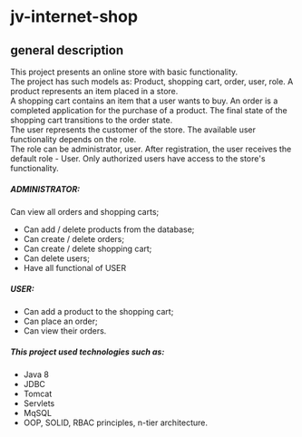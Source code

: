 # **jv-internet-shop** 

## general description
This project presents an online store with basic functionality.  
The project has such models as: Product, shopping cart, order, user, role. A product represents an item placed in a store.  
A shopping cart contains an item that a user wants to buy. An order is a completed application for the purchase of a product. The final state of the shopping cart transitions to the order state.   
The user represents the customer of the store. The available user functionality depends on the role.  
The role can be administrator, user. After registration, the user receives the default role - User. Only authorized users have access to the store's functionality.

##### ***ADMINISTRATOR:***
Can view all orders and shopping carts;
+ Can add / delete products from the database;
+ Can create / delete orders; 
+ Can create / delete shopping cart;
+ Can delete users;
+ Have all functional of USER
##### ***USER:***
+ Can add a product to the shopping cart;
+ Can place an order;
+ Can view their orders.

##### ***This project used technologies such as:***
+ Java 8
+ JDBC
+ Tomcat
+ Servlets
+ MqSQL
+ OOP, SOLID, RBAC principles, n-tier architecture.